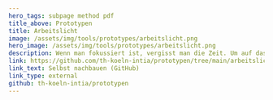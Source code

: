 ```yaml
---
hero_tags: subpage method pdf
title_above: Prototypen
title: Arbeitslicht
image: /assets/img/tools/prototypes/arbeitslicht.png
hero_image: /assets/img/tools/prototypes/arbeitslicht.png
description: Wenn man fokussiert ist, vergisst man die Zeit. Um auf das Ende der Arbeitszeit aufmerksam zu werden, wird das Licht von Hell und Kalt zu Gedimmt und Warm geändert. Dadurch geht man von einem Effizienz-Zustand in einen Ruhe-Zustand über.
link: https://github.com/th-koeln-intia/prototypen/tree/main/arbeitslicht
link_text: Selbst nachbauen (GitHub)
link_type: external
github: th-koeln-intia/prototypen
---
```

